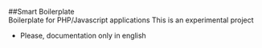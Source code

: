 ##Smart Boilerplate  
Boilerplate for PHP/Javascript applications
This is an experimental project

- Please, documentation only in english 
